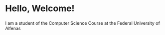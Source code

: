 <h1 align="left">Hello, Welcome!

###

<p align="left">I am a student of the Computer Science Course at the Federal University of Alfenas</p>

###

